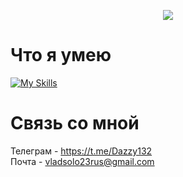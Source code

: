 <div align="center">
  <p>
    <a href="https://github.com/anuraghazra/github-readme-stats">
      <img src="https://github-readme-stats.vercel.app/api?username=dazzy132&count_private=true&show_icons=true&theme=github_dark">
    </a>
  </p>
  <p>
</div>


# Что я умею
[![My Skills](https://skillicons.dev/icons?i=py,django,selenium,fastapi,html,css,js,react,github,docker,mysql,postgres,pycharm,webstorm)](https://skillicons.dev)

# Связь со мной
Телеграм - https://t.me/Dazzy132 <br>
Почта - vladsolo23rus@gmail.com
